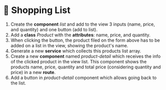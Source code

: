 # 🛒 Shopping List

1. Create the **component** *list* and add to the view 3 inputs (name, price, and quantity) and one button (add to list).
2. Add a **class** *Product* with the **attributes**: name, price, and quantity.
3. When clicking the button, the product filed on the form above has to be added on a list in the view, showing the product's name.
4. Generate a new **service** which collects this products list array. 
5. Create a new **component** named *product-detail* which receives the info of the clicked product in the view list. This component shows the products name, price, quantity and total price (considering quantity and price) in a new **route**.
6. Add a button in *product-detail* component which allows going back to the list.
